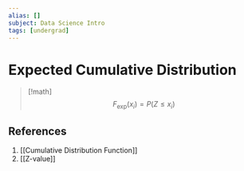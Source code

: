 ```yaml
---
alias: []
subject: Data Science Intro
tags: [undergrad]
---
```

# Expected Cumulative Distribution

> [!math]
> $$F_{\text{exp}}(x_i) = P(Z \leq x_i)$$

## References
1. [[Cumulative Distribution Function]]
2. [[Z-value]]